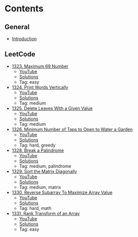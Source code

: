 # Contents

## General

  - [Introduction](https://www.youtube.com/watch?v=pQS-6RwSB6A "Introduction")


## LeetCode
  - [1323. Maximum 69 Number](https://leetcode.com/problems/maximum-69-number/ "1323. Maximum 69 Number")
    - [YouTube](https://www.youtube.com/watch?v=2548yA1Re78 "YouTube")
	- [Solutions](https://github.com/bluedawnstar/youtube/blob/master/leetcode/1323%2C%20Maximum%2069%20Number.cpp "Solutions")
    - Tag: easy
  - [1324. Print Words Vertically](https://leetcode.com/problems/print-words-vertically/ "1324. Print Words Vertically")
    - [YouTube](https://youtu.be/XQvrEIJcbQY "YouTube")
	- [Solutions](https://github.com/bluedawnstar/youtube/blob/master/leetcode/1324%2C%20Print%20Words%20Vertically.cpp "Solutions")
    - Tag: medium
  - [1325. Delete Leaves With a Given Value](https://leetcode.com/problems/delete-leaves-with-a-given-value/ "1325. Delete Leaves With a Given Value")
    - [YouTube](https://youtu.be/bRcL2SbAcZA "YouTube")
	- [Solutions](https://github.com/bluedawnstar/youtube/blob/master/leetcode/1325%2C%20Delete%20Leaves%20With%20a%20Given%20Value.cpp "Solutions")
    - Tag: medium
  - [1326. Minimum Number of Taps to Open to Water a Garden](https://leetcode.com/problems/minimum-number-of-taps-to-open-to-water-a-garden/ "1326. Minimum Number of Taps to Open to Water a Garden")
    - [YouTube](https://youtu.be/C-JlG52DQOs "YouTube")
	- [Solutions](https://github.com/bluedawnstar/youtube/blob/master/leetcode/1326%2C%20Minimum%20Number%20of%20Taps%20to%20Open%20to%20Water%20a%20Garden.cpp "Solutions")
    - Tag: hard, greedy
  - [1328. Break a Palindrome](https://leetcode.com/problems/break-a-palindrome/ "1328. Break a Palindrome")
    - [YouTube](https://youtu.be/UwaoswYb5bk "YouTube")
	- [Solutions](https://github.com/bluedawnstar/youtube/blob/master/leetcode/1328%2C%20Break%20a%20Palindrome.cpp "Solutions")
    - Tag: medium, palindrome
  - [1329. Sort the Matrix Diagonally](https://leetcode.com/problems/sort-the-matrix-diagonally/ "1329. Sort the Matrix Diagonally")
    - [YouTube](https://youtu.be/gJA2ykdVmEE "YouTube")
	- [Solutions](https://github.com/bluedawnstar/youtube/blob/master/leetcode/1329%2C%20Sort%20the%20Matrix%20Diagonally.cpp "Solutions")
    - Tag: medium, matrix
  - [1330. Reverse Subarray To Maximize Array Value](https://leetcode.com/problems/reverse-subarray-to-maximize-array-value/ "1330. Reverse Subarray To Maximize Array Value")
    - [YouTube](https://youtu.be/8Au3xuwHfTM "YouTube")
	- [Solutions](https://github.com/bluedawnstar/youtube/blob/master/leetcode/1330%2C%20Reverse%20Subarray%20To%20Maximize%20Array%20Value.cpp "Solutions")
    - Tag: hard, math
  - [1331. Rank Transform of an Array](https://leetcode.com/problems/rank-transform-of-an-array/ "1331. Rank Transform of an Array")
    - [YouTube](https://youtu.be/9HbSAjJfG6g "YouTube")
	- [Solutions](https://github.com/bluedawnstar/youtube/blob/master/leetcode/1331%2C%20Rank%20Transform%20of%20an%20Array.cpp "Solutions")
    - Tag: easy
